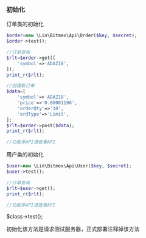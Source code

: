 ### 初始化

订单类的初始化
```php
$order=new \Lin\Bitmex\Api\Order($key, $secret);
$order->test();

//订单查询
$rlt=$order->get([
    'symbol'=>'ADAZ18',
]);
print_r($rlt);

//创建新订单
$data=[
    'symbol'=>'ADAZ18',
    'price'=>'0.00001196',
    'orderQty'=>'10',
    'ordType'=>'Limit',
];
$rlt=$order->post($data);
print_r($rlt);

//功能多API请查看API
```

用户类的初始化
```php
$user=new \Lin\Bitmex\Api\User($key, $secret);
$user->test();

//订单查询
$rlt=$user->get();
print_r($rlt);

//功能多API请查看API
```


$class->test();

初始化该方法是请求测试服务器，正式部署注释掉该方法
